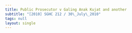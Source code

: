 ```yaml
---
title: Public Prosecutor v Galing Anak Kujat and another
subtitle: "[2010] SGHC 212 / 30\_July\_2010"
tags: null
layout: single
---
```


